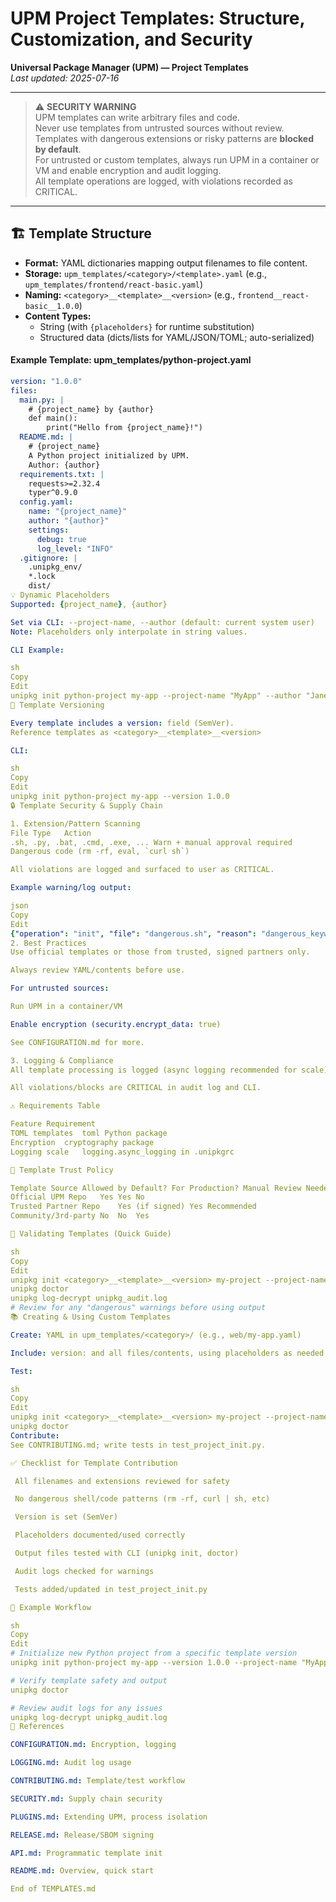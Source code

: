 # UPM Project Templates: Structure, Customization, and Security

**Universal Package Manager (UPM) — Project Templates**  
_Last updated: 2025-07-16_

---

> ⚠️ **SECURITY WARNING**  
> UPM templates can write arbitrary files and code.  
> Never use templates from untrusted sources without review.  
> Templates with dangerous extensions or risky patterns are **blocked by default**.  
> For untrusted or custom templates, always run UPM in a container or VM and enable encryption and audit logging.  
> All template operations are logged, with violations recorded as CRITICAL.

---

## 🏗️ Template Structure

- **Format:** YAML dictionaries mapping output filenames to file content.
- **Storage:** `upm_templates/<category>/<template>.yaml` (e.g., `upm_templates/frontend/react-basic.yaml`)
- **Naming:** `<category>__<template>__<version>` (e.g., `frontend__react-basic__1.0.0`)
- **Content Types:**  
    - String (with `{placeholders}` for runtime substitution)
    - Structured data (dicts/lists for YAML/JSON/TOML; auto-serialized)

#### **Example Template: upm_templates/python-project.yaml**

```yaml
version: "1.0.0"
files:
  main.py: |
    # {project_name} by {author}
    def main():
        print("Hello from {project_name}!")
  README.md: |
    # {project_name}
    A Python project initialized by UPM.
    Author: {author}
  requirements.txt: |
    requests>=2.32.4
    typer^0.9.0
  config.yaml:
    name: "{project_name}"
    author: "{author}"
    settings:
      debug: true
      log_level: "INFO"
  .gitignore: |
    .unipkg_env/
    *.lock
    dist/
💡 Dynamic Placeholders
Supported: {project_name}, {author}

Set via CLI: --project-name, --author (default: current system user)
Note: Placeholders only interpolate in string values.

CLI Example:

sh
Copy
Edit
unipkg init python-project my-app --project-name "MyApp" --author "Jane Doe"
🔖 Template Versioning

Every template includes a version: field (SemVer).
Reference templates as <category>__<template>__<version>

CLI:

sh
Copy
Edit
unipkg init python-project my-app --version 1.0.0
🔒 Template Security & Supply Chain

1. Extension/Pattern Scanning
File Type	Action
.sh, .py, .bat, .cmd, .exe, ...	Warn + manual approval required
Dangerous code (rm -rf, eval, `curl	sh`)

All violations are logged and surfaced to user as CRITICAL.

Example warning/log output:

json
Copy
Edit
{"operation": "init", "file": "dangerous.sh", "reason": "dangerous_keyword"}
2. Best Practices
Use official templates or those from trusted, signed partners only.

Always review YAML/contents before use.

For untrusted sources:

Run UPM in a container/VM

Enable encryption (security.encrypt_data: true)

See CONFIGURATION.md for more.

3. Logging & Compliance
All template processing is logged (async logging recommended for scale).

All violations/blocks are CRITICAL in audit log and CLI.

⚠️ Requirements Table

Feature	Requirement
TOML templates	toml Python package
Encryption	cryptography package
Logging scale	logging.async_logging in .unipkgrc

🔐 Template Trust Policy

Template Source	Allowed by Default?	For Production?	Manual Review Needed?
Official UPM Repo	Yes	Yes	No
Trusted Partner Repo	Yes (if signed)	Yes	Recommended
Community/3rd-party	No	No	Yes

🚦 Validating Templates (Quick Guide)

sh
Copy
Edit
unipkg init <category>__<template>__<version> my-project --project-name "MyProj" --author "Alex Smith"
unipkg doctor
unipkg log-decrypt unipkg_audit.log
# Review for any "dangerous" warnings before using output
📚 Creating & Using Custom Templates

Create: YAML in upm_templates/<category>/ (e.g., web/my-app.yaml)

Include: version: and all files/contents, using placeholders as needed.

Test:

sh
Copy
Edit
unipkg init <category>__<template>__<version> my-project --project-name "MyProj" --author "Alex Smith"
unipkg doctor
Contribute:
See CONTRIBUTING.md; write tests in test_project_init.py.

✅ Checklist for Template Contribution

 All filenames and extensions reviewed for safety

 No dangerous shell/code patterns (rm -rf, curl | sh, etc)

 Version is set (SemVer)

 Placeholders documented/used correctly

 Output files tested with CLI (unipkg init, doctor)

 Audit logs checked for warnings

 Tests added/updated in test_project_init.py

📖 Example Workflow

sh
Copy
Edit
# Initialize new Python project from a specific template version
unipkg init python-project my-app --version 1.0.0 --project-name "MyApp" --author "Jane Doe"

# Verify template safety and output
unipkg doctor

# Review audit logs for any issues
unipkg log-decrypt unipkg_audit.log
🔗 References

CONFIGURATION.md: Encryption, logging

LOGGING.md: Audit log usage

CONTRIBUTING.md: Template/test workflow

SECURITY.md: Supply chain security

PLUGINS.md: Extending UPM, process isolation

RELEASE.md: Release/SBOM signing

API.md: Programmatic template init

README.md: Overview, quick start

End of TEMPLATES.md